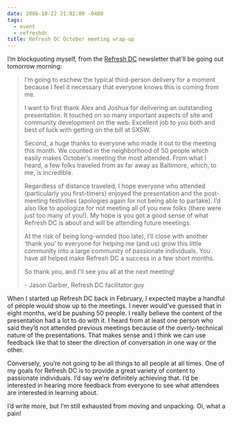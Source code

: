 ```yaml
---
date: 2006-10-22 21:02:00 -0400
tags:
  - event
  - refreshdc
title: Refresh DC October meeting wrap-up
---
```


I’m blockquoting myself, from the [Refresh DC](http://refresh-dc.org/) newsletter that’ll be going out tomorrow morning:

> I’m going to eschew the typical third-person delivery for a moment because I feel it necessary that everyone knows this is coming from me.
>
> I want to first thank Alex and Joshua for delivering an outstanding presentation. It touched on so many important aspects of site and community development on the web. Excellent job to you both and best of luck with getting on the bill at SXSW.
>
> Second, a huge thanks to everyone who made it out to the meeting this month. We counted in the neighborhood of 50 people which easily makes October’s meeting the most attended. From what I heard, a few folks traveled from as far away as Baltimore, which,  to me, is incredible.
>
> Regardless of distance traveled, I hope everyone who attended (particularly you first-timers) enjoyed the presentation and the post-meeting festivities (apologies again for not being able to partake). I’d also like to apologize for not meeting all of you new folks (there were just too many of you!). My hope is you got a good sense of what Refresh DC is about and will be attending future meetings.
>
> At the risk of being long-winded (too late), I’ll close with another ‘thank you’ to everyone for helping me (and us) grow this little community into a large community of passionate individuals. You have all helped make Refresh DC a success in a few short months.
>
> So thank you, and I’ll see you all at the next meeting!
>
> \- Jason Garber, Refresh DC facilitator guy

When I started up Refresh DC back in February, I expected maybe a handful of people would show up to the meetings. I never would’ve guessed that in eight months, we’d be pushing 50 people. I really believe the content of the presentation had a lot to do with it. I heard from at least one person who said they’d not attended previous meetings because of the overly-technical nature of the presentations. That makes sense and I think we can use feedback like that to steer the direction of conversation in one way or the other.

Conversely, you’re not going to be all things to all people at all times. One of my goals for Refresh DC is to provide a great variety of content to passionate individuals. I’d say we’re definitely achieving that. I’d be interested in hearing more feedback from everyone to see what attendees are interested in learning about.

I’d write more, but I’m still exhausted from moving and unpacking. Oi, what a pain!
